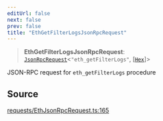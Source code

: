 ```yaml
---
editUrl: false
next: false
prev: false
title: "EthGetFilterLogsJsonRpcRequest"
---
```


> **EthGetFilterLogsJsonRpcRequest**: [`JsonRpcRequest`](/reference/jsonrpc/type-aliases/jsonrpcrequest/)\<`"eth_getFilterLogs"`, [[`Hex`](/reference/utils/type-aliases/hex/)]\>

JSON-RPC request for `eth_getFilterLogs` procedure

## Source

[requests/EthJsonRpcRequest.ts:165](https://github.com/evmts/tevm-monorepo/blob/main/packages/procedures-types/src/requests/EthJsonRpcRequest.ts#L165)
